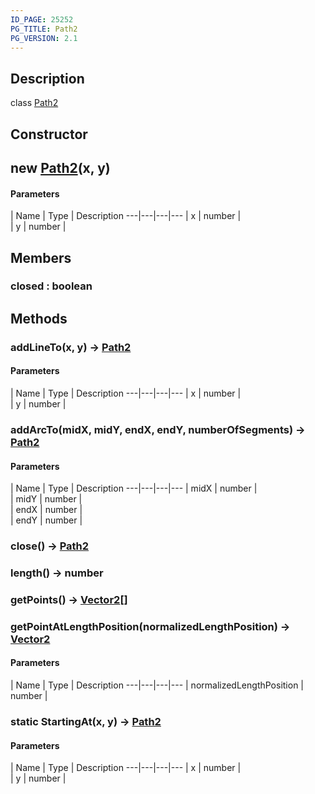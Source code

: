 ```yaml
---
ID_PAGE: 25252
PG_TITLE: Path2
PG_VERSION: 2.1
---
```

## Description

class [Path2](/classes/2.5/Path2)



## Constructor

## new [Path2](/classes/2.5/Path2)(x, y)



#### Parameters
 | Name | Type | Description
---|---|---|---
 | x | number |     
 | y | number |     
## Members

### closed : boolean



## Methods

### addLineTo(x, y) &rarr; [Path2](/classes/2.5/Path2)



#### Parameters
 | Name | Type | Description
---|---|---|---
 | x | number |     
 | y | number |     
### addArcTo(midX, midY, endX, endY, numberOfSegments) &rarr; [Path2](/classes/2.5/Path2)



#### Parameters
 | Name | Type | Description
---|---|---|---
 | midX | number |     
 | midY | number |     
 | endX | number |     
 | endY | number |     
### close() &rarr; [Path2](/classes/2.5/Path2)


### length() &rarr; number


### getPoints() &rarr; [Vector2](/classes/2.5/Vector2)[]


### getPointAtLengthPosition(normalizedLengthPosition) &rarr; [Vector2](/classes/2.5/Vector2)



#### Parameters
 | Name | Type | Description
---|---|---|---
 | normalizedLengthPosition | number |     

### static StartingAt(x, y) &rarr; [Path2](/classes/2.5/Path2)



#### Parameters
 | Name | Type | Description
---|---|---|---
 | x | number |     
 | y | number |     
